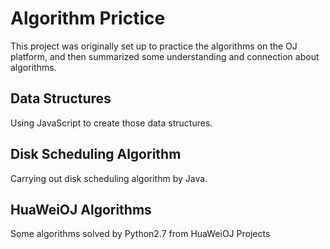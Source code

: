 # Algorithm Prictice  

This project was originally set up to practice the algorithms on the OJ platform, and then summarized some understanding and connection about algorithms.  

## Data Structures  

Using JavaScript to create those data structures.  


## Disk Scheduling Algorithm  

Carrying out disk scheduling algorithm by Java.


## HuaWeiOJ Algorithms  

Some algorithms solved by Python2.7 from HuaWeiOJ Projects



